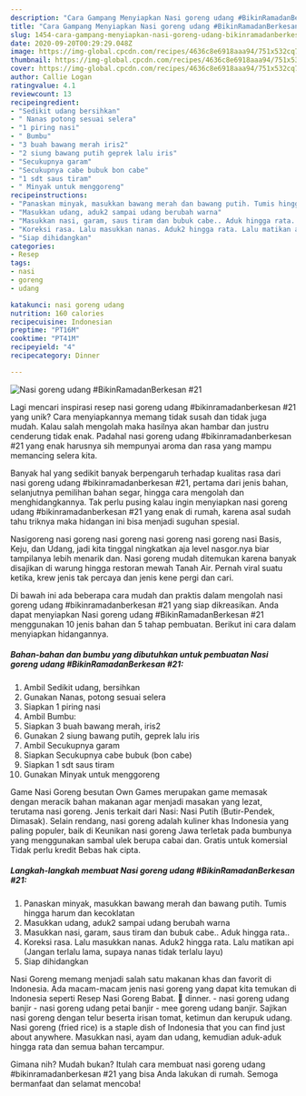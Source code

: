 ```yaml
---
description: "Cara Gampang Menyiapkan Nasi goreng udang #BikinRamadanBerkesan #21, Menggugah Selera"
title: "Cara Gampang Menyiapkan Nasi goreng udang #BikinRamadanBerkesan #21, Menggugah Selera"
slug: 1454-cara-gampang-menyiapkan-nasi-goreng-udang-bikinramadanberkesan-21-menggugah-selera
date: 2020-09-20T00:29:29.048Z
image: https://img-global.cpcdn.com/recipes/4636c8e6918aaa94/751x532cq70/nasi-goreng-udang-bikinramadanberkesan-21-foto-resep-utama.jpg
thumbnail: https://img-global.cpcdn.com/recipes/4636c8e6918aaa94/751x532cq70/nasi-goreng-udang-bikinramadanberkesan-21-foto-resep-utama.jpg
cover: https://img-global.cpcdn.com/recipes/4636c8e6918aaa94/751x532cq70/nasi-goreng-udang-bikinramadanberkesan-21-foto-resep-utama.jpg
author: Callie Logan
ratingvalue: 4.1
reviewcount: 13
recipeingredient:
- "Sedikit udang bersihkan"
- " Nanas potong sesuai selera"
- "1 piring nasi"
- " Bumbu"
- "3 buah bawang merah iris2"
- "2 siung bawang putih geprek lalu iris"
- "Secukupnya garam"
- "Secukupnya cabe bubuk bon cabe"
- "1 sdt saus tiram"
- " Minyak untuk menggoreng"
recipeinstructions:
- "Panaskan minyak, masukkan bawang merah dan bawang putih. Tumis hingga harum dan kecoklatan"
- "Masukkan udang, aduk2 sampai udang berubah warna"
- "Masukkan nasi, garam, saus tiram dan bubuk cabe.. Aduk hingga rata.."
- "Koreksi rasa. Lalu masukkan nanas. Aduk2 hingga rata. Lalu matikan api (Jangan terlalu lama, supaya nanas tidak terlalu layu)"
- "Siap dihidangkan"
categories:
- Resep
tags:
- nasi
- goreng
- udang

katakunci: nasi goreng udang 
nutrition: 160 calories
recipecuisine: Indonesian
preptime: "PT16M"
cooktime: "PT41M"
recipeyield: "4"
recipecategory: Dinner

---
```



![Nasi goreng udang #BikinRamadanBerkesan #21](https://img-global.cpcdn.com/recipes/4636c8e6918aaa94/751x532cq70/nasi-goreng-udang-bikinramadanberkesan-21-foto-resep-utama.jpg)

Lagi mencari inspirasi resep nasi goreng udang #bikinramadanberkesan #21 yang unik? Cara menyiapkannya memang tidak susah dan tidak juga mudah. Kalau salah mengolah maka hasilnya akan hambar dan justru cenderung tidak enak. Padahal nasi goreng udang #bikinramadanberkesan #21 yang enak harusnya sih mempunyai aroma dan rasa yang mampu memancing selera kita.

Banyak hal yang sedikit banyak berpengaruh terhadap kualitas rasa dari nasi goreng udang #bikinramadanberkesan #21, pertama dari jenis bahan, selanjutnya pemilihan bahan segar, hingga cara mengolah dan menghidangkannya. Tak perlu pusing kalau ingin menyiapkan nasi goreng udang #bikinramadanberkesan #21 yang enak di rumah, karena asal sudah tahu triknya maka hidangan ini bisa menjadi suguhan spesial.

Nasigoreng nasi goreng nasi goreng nasi goreng nasi goreng nasi Basis, Keju, dan Udang, jadi kita tinggal ningkatkan aja level nasgor.nya biar tampilanya lebih menarik dan. Nasi goreng mudah ditemukan karena banyak disajikan di warung hingga restoran mewah Tanah Air. Pernah viral suatu ketika, krew jenis tak percaya dan jenis kene pergi dan cari.


Di bawah ini ada beberapa cara mudah dan praktis dalam mengolah nasi goreng udang #bikinramadanberkesan #21 yang siap dikreasikan. Anda dapat menyiapkan Nasi goreng udang #BikinRamadanBerkesan #21 menggunakan 10 jenis bahan dan 5 tahap pembuatan. Berikut ini cara dalam menyiapkan hidangannya.

<!--inarticleads1-->

##### Bahan-bahan dan bumbu yang dibutuhkan untuk pembuatan Nasi goreng udang #BikinRamadanBerkesan #21:

1. Ambil Sedikit udang, bersihkan
1. Gunakan  Nanas, potong sesuai selera
1. Siapkan 1 piring nasi
1. Ambil  Bumbu:
1. Siapkan 3 buah bawang merah, iris2
1. Gunakan 2 siung bawang putih, geprek lalu iris
1. Ambil Secukupnya garam
1. Siapkan Secukupnya cabe bubuk (bon cabe)
1. Siapkan 1 sdt saus tiram
1. Gunakan  Minyak untuk menggoreng


Game Nasi Goreng besutan Own Games merupakan game memasak dengan meracik bahan makanan agar menjadi masakan yang lezat, terutama nasi goreng. Jenis terkait dari Nasi: Nasi Putih (Butir-Pendek, Dimasak). Selain rendang, nasi goreng adalah kuliner khas Indonesia yang paling populer, baik di Keunikan nasi goreng Jawa terletak pada bumbunya yang menggunakan sambal ulek berupa cabai dan. Gratis untuk komersial Tidak perlu kredit Bebas hak cipta. 

<!--inarticleads2-->

##### Langkah-langkah membuat Nasi goreng udang #BikinRamadanBerkesan #21:

1. Panaskan minyak, masukkan bawang merah dan bawang putih. Tumis hingga harum dan kecoklatan
1. Masukkan udang, aduk2 sampai udang berubah warna
1. Masukkan nasi, garam, saus tiram dan bubuk cabe.. Aduk hingga rata..
1. Koreksi rasa. Lalu masukkan nanas. Aduk2 hingga rata. Lalu matikan api (Jangan terlalu lama, supaya nanas tidak terlalu layu)
1. Siap dihidangkan


Nasi Goreng memang menjadi salah satu makanan khas dan favorit di Indonesia. Ada macam-macam jenis nasi goreng yang dapat kita temukan di Indonesia seperti Resep Nasi Goreng Babat. 🤤 dinner. - nasi goreng udang banjir - nasi goreng udang petai banjir - mee goreng udang banjir. Sajikan nasi goreng dengan telur beserta irisan tomat, ketimun dan kerupuk udang. Nasi goreng (fried rice) is a staple dish of Indonesia that you can find just about anywhere. Masukkan nasi, ayam dan udang, kemudian aduk-aduk hingga rata dan semua bahan tercampur. 

Gimana nih? Mudah bukan? Itulah cara membuat nasi goreng udang #bikinramadanberkesan #21 yang bisa Anda lakukan di rumah. Semoga bermanfaat dan selamat mencoba!
